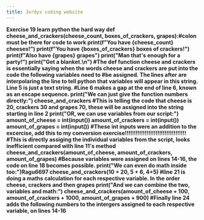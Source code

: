 ```yaml
---
title: Jordys coding website
---
```


 <b>Exercise 19 learn python the hard way <b>
def cheese_and_crackers(cheese_count, boxes_of_crackers, grapes):#colon must be there for code to work
    print(f"You have {cheese_count} cheeses!")
    print(f"You have {boxes_of_crackers} boxes of crackers!")
    print(f"Also have {grapes} grapes")
    print("Man that's enough for a party!")
    print("Get a blanket.\n")
#The def function cheese and crackers is essentially saying when the words cheese and crackers are put into the code the following variables need to 
#be assigned. The lines after are interpolaring the line to tell python that variables will appear in this string. Line 5 is just a text string.
#Line 6 makes a gap at the end of line 6, known as an escape sequence.
print("We can just give the function numbers directly:")
cheese_and_crackers
#This is telling the code that cheese is 20, crackers 30 and grapes 70, these will be assigned into the string starting in line 2
print("OR, we can use variables from our script:")
amount_of_cheese = int(input())
amount_of_crackers = int(input())
amount_of_grapes = int(input())
#These int inputs were an addition to the excercise, add this to my conversion exercise!!!!!!!!!!!!!!!!!!!!!!!!!!!!!!!!!!
#This is directly assiging the individual variables from the script, looks inefficient compared with line 11's method
cheese_and_crackers(amount_of_cheese, amount_of_crackers, amount_of_grapes)
#Because variables were assigned on lines 14-16, the code on line 18 becomes possible.
print("We can even do math inside too:")Ragu6697
cheese_and_crackers(10 + 20, 5 + 6, 4+5)
#line 21 is doing a maths calculation for each respective variable. In the order cheese, crackers and then grapes
print("And we can combine the two, variables and math:")
cheese_and_crackers(amount_of_cheese + 100, amount_of_crackers + 1000, amount_of_grapes + 900)
#Finally line 24 adds the following numbers to the intergers assigned to each respective variable, on lines 14-16
